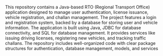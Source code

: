 This repository contains a Java-based RTO (Regional Transport Office) application designed to manage user authentication, license issuance, vehicle registration, and challan management. The project features a login and registration system, backed by a database for storing user and vehicle information. The application is built using Java, JDBC for database connectivity, and SQL for database management. It provides services like issuing driving licenses, registering new vehicles, and tracking traffic challans. The repository includes well-organized code with clear package structures for authentication, database management, models, and services
